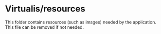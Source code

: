 # Virtualis/resources

This folder contains resources (such as images) needed by the application. This file can
be removed if not needed.
